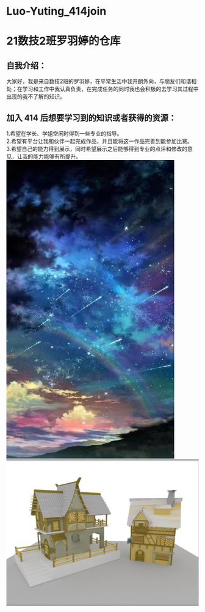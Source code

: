 # Luo-Yuting_414join
21数技2班罗羽婷的仓库
==
自我介绍：
--
  大家好，我是来自数技2班的罗羽婷，在平常生活中我开朗外向，与朋友们和谐相处；在学习和工作中我认真负责，在完成任务的同时我也会积极的去学习其过程中出现的我不了解的知识。
  
  
加入 414 后想要学习到的知识或者获得的资源：
--
  1.希望在学长、学姐空闲时得到一些专业的指导。   
  2.希望有平台让我和伙伴一起完成作品，并且能将这一作品完善到能参加比赛。   
  3.希望自己的能力得到展示，同时希望展示之后能够得到专业的点评和修改的意见，让我的能力能够有所提升。   
![img](https://github.com/LYT-vito/Luo-Yuting_414join/blob/main/%E6%96%B0%E5%BB%BA%E6%96%87%E4%BB%B6%E5%A4%B9%20(2)/fd65234033e62c6d1b48e86fb8bf9b9.jpg)   
![img](https://github.com/LYT-vito/Luo-Yuting_414join/blob/main/%E6%96%B0%E5%BB%BA%E6%96%87%E4%BB%B6%E5%A4%B9/33ba729db39b61ed191d4d72d0bb0b4.jpg)   
